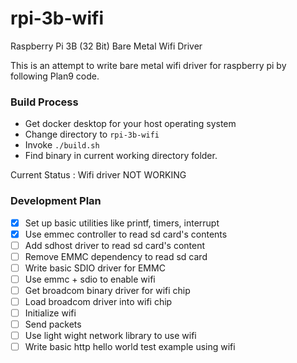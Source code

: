 # rpi-3b-wifi
Raspberry Pi 3B (32 Bit) Bare Metal Wifi Driver

This is an attempt to write bare metal wifi driver for raspberry pi by following Plan9 code.

### Build Process
- Get docker desktop for your host operating system
- Change directory to `rpi-3b-wifi`
- Invoke `./build.sh`
- Find binary in current working directory folder.

Current Status : Wifi driver NOT WORKING

### Development Plan
- [x] Set up basic utilities like printf, timers, interrupt
- [x] Use emmec controller to read sd card's contents
- [ ] Add sdhost driver to read sd card's content
- [ ] Remove EMMC dependency to read sd card
- [ ] Write basic SDIO driver for EMMC
- [ ] Use emmc + sdio to enable wifi
- [ ] Get broadcom binary driver for wifi chip
- [ ] Load broadcom driver into wifi chip
- [ ] Initialize wifi
- [ ] Send packets
- [ ] Use light wight network library to use wifi
- [ ] Write basic http hello world test example using wifi
